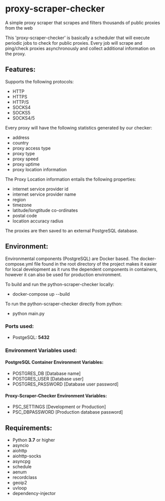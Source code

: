 # proxy-scraper-checker
A simple proxy scraper that scrapes and filters thousands of public proxies from the web

This 'proxy-scraper-checker' is basically a scheduler that will execute periodic jobs to check for public proxies.
Every job will scrape and ping/check proxies asynchronously and collect additional information on the proxy.

## Features:
Supports the following protocols:
- HTTP
- HTTPS
- HTTP/S
- SOCKS4
- SOCKS5
- SOCKS4/5

Every proxy will have the following statistics generated by our checker:
- address
- country
- proxy access type
- proxy type
- proxy speed
- proxy uptime
- proxy location information

The Proxy Location information entails the following properties:
- internet service provider id
- internet service provider name
- region
- timezone
- latitude/longtitude co-ordinates
- postal code
- location accuracy radius

The proxies are then saved to an external PostgreSQL database.

## Environment:
Environmental components (PostgreSQL) are Docker based. The docker-compose.yml file found in the root directory of the project makes it easier for local development as it runs the dependent components in containers, however it can also be used for production environment.

To build and run the python-scraper-checker locally:
- docker-compose up --build

To run the python-scraper-checker directly from python:
- python main.py

### Ports used:
- PostgeSQL: **5432**

### Environment Variables used:
#### PostgreSQL Container Environment Variables:
- POSTGRES_DB [Database name]
- POSTGRES_USER [Database user]
- POSTGRES_PASSWORD [Database user password]
#### Proxy-Scraper-Checker Environment Variables:
- PSC_SETTINGS  [Development or Production]
- PSC_DBPASSWORD [Production database password]

## Requirements:
- Python **3.7** or higher
- asyncio
- aiohttp
- aiohttp-socks
- asyncpg
- schedule
- aenum
- recordclass
- geoip2
- uvloop
- dependency-injector
